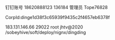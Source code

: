 钉钉账号
18620888123
136184
管理员  Tope76828


CorpId:dinge1d38f3c65939f9435c2f4657eb6378f

183.131.146.66
29022
root  jhtv@2020
/sobeyhive/soft/deploy/nignx/dingding